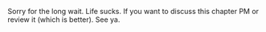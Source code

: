 Sorry for the long wait. Life sucks. If you want to discuss this chapter PM or review it (which is better). See ya.
